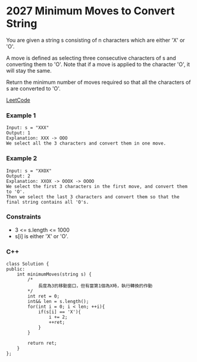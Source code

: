 # 2027 Minimum Moves to Convert String

You are given a string s consisting of n characters which are either 'X' or 'O'.

A move is defined as selecting three consecutive characters of s and converting them to 'O'. Note that if a move is applied to the character 'O', it will stay the same.

Return the minimum number of moves required so that all the characters of s are converted to 'O'.


[LeetCode](https://leetcode.cn/problems/number-of-valid-words-in-a-sentence/)

### Example 1

```
Input: s = "XXX"
Output: 1
Explanation: XXX -> OOO
We select all the 3 characters and convert them in one move.
```

### Example 2

```
Input: s = "XXOX"
Output: 2
Explanation: XXOX -> OOOX -> OOOO
We select the first 3 characters in the first move, and convert them to 'O'.
Then we select the last 3 characters and convert them so that the final string contains all 'O's.
```

### Constraints

* 3 <= s.length <= 1000
* s[i] is either 'X' or 'O'.

### C++ 

```
class Solution {
public:
    int minimumMoves(string s) {
        /*
            長度為3的移動窗口，但有當第1個為X時，執行轉換的作動
        */
        int ret = 0;
        int&& len = s.length();
        for(int i = 0; i < len; ++i){
            if(s[i] == 'X'){
                i += 2;
                ++ret;
            }
        }
        
        return ret;
    }
};
```